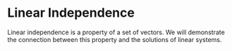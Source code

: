 Linear Independence
=======================

Linear independence is a property of a set of vectors.  We will demonstrate the connection between this property and the solutions of linear systems.





